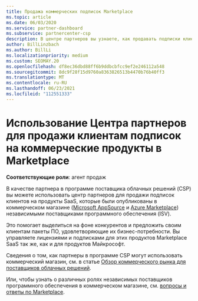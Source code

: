 ```yaml
---
title: Продажа коммерческих подписок Marketplace
ms.topic: article
ms.date: 06/03/2020
ms.service: partner-dashboard
ms.subservice: partnercenter-csp
description: В центре партнеров вы узнаете, как продавать подписки клиентов на продукты SaaS, опубликованные на коммерческом рынке независимыми поставщиками программного обеспечения (ISV).
author: BillLinzbach
ms.author: BillLi
ms.localizationpriority: medium
ms.custom: SEOMAY.20
ms.openlocfilehash: df8ec36dbd88ff6b9ddbcbfcc9ef2e246112a548
ms.sourcegitcommit: 8dc9f28f15d9760a8363826513b4470b76b40ff3
ms.translationtype: MT
ms.contentlocale: ru-RU
ms.lasthandoff: 06/23/2021
ms.locfileid: "112551333"
---
```

# <a name="use-partner-center-to-sell-customers-subscriptions-to-commercial-marketplace-products"></a>Использование Центра партнеров для продажи клиентам подписок на коммерческие продукты в Marketplace

**Соответствующие роли**: агент продаж

В качестве партнера в программе поставщика облачных решений (CSP) вы можете использовать центр партнеров для продажи подписок клиентов на продукты SaaS, которые были опубликованы в коммерческом магазине ([Microsoft AppSource](https://appsource.microsoft.com/) и [Azure Marketplace](https://azuremarketplace.microsoft.com/)) независимыми поставщиками программного обеспечения (ISV).

Это помогает выделиться на фоне конкурентов и предложить своим клиентам пакеты ПО, удовлетворяющие их бизнес-потребности. Вы управляете лицензиями и подписками для этих продуктов Marketplace SaaS так же, как и для продуктов Майкрософт.

Сведения о том, как партнеры в программе CSP могут использовать коммерческий магазин, см. в статье [Обзор коммерческого рынка для поставщиков облачных решений](csp-commercial-marketplace-overview.md).

Или, чтобы узнать о различных ролях независимых поставщиков программного обеспечения в коммерческом магазине, см. [вопросы и ответы по Marketplace](/azure/marketplace/marketplace-faq-publisher-guide).